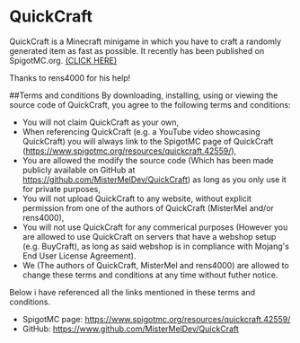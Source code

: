 # QuickCraft
QuickCraft is a Minecraft minigame in which you have to craft a randomly generated item as fast as possible.
It recently has been published on SpigotMC.org. [(CLICK HERE)](https://www.spigotmc.org/resources/quickcraft.42559/)

Thanks to rens4000 for his help!


##Terms and conditions
By downloading, installing, using or viewing the source code of QuickCraft, you agree to the following terms and conditions:
- You will not claim QuickCraft as your own,
- When referencing QuickCraft (e.g. a YouTube video showcasing QuickCraft) you will always link to the SpigotMC page of QuickCraft (https://www.spigotmc.org/resources/quickcraft.42559/),
- You are allowed the modify the source code (Which has been made publicly available on GitHub at https://github.com/MisterMelDev/QuickCraft) as long as you only use it for private purposes,
- You will not upload QuickCraft to any website, without explicit permission from one of the authors of QuickCraft (MisterMel and/or rens4000),
- You will not use QuickCraft for any commerical purposes (However you are allowed to use QuickCraft on servers that have a webshop setup (e.g. BuyCraft), as long as said webshop is in compliance with Mojang's End User License Agreement).
- We (The authors of QuickCraft, MisterMel and rens4000) are allowed to change these terms and conditions at any time without futher notice.

Below i have referenced all the links mentioned in these terms and conditions.
- SpigotMC page: https://www.spigotmc.org/resources/quickcraft.42559/
- GitHub: https://www.github.com/MisterMelDev/QuickCraft

